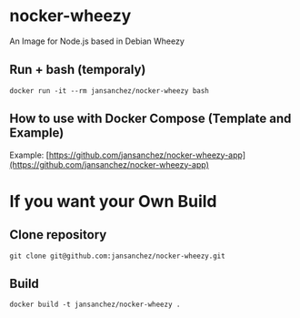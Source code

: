 # **nocker-wheezy**

An Image for Node.js based in Debian Wheezy

## Run + bash (temporaly)
```
docker run -it --rm jansanchez/nocker-wheezy bash
```

## How to use with Docker Compose (Template and Example)

Example: [https://github.com/jansanchez/nocker-wheezy-app](https://github.com/jansanchez/nocker-wheezy-app)

# **If you want your Own Build**

## Clone repository
```
git clone git@github.com:jansanchez/nocker-wheezy.git
```

## Build
```
docker build -t jansanchez/nocker-wheezy .
```
